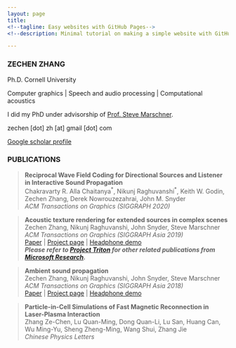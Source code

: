 ```yaml
---
layout: page
title: 
<!--tagline: Easy websites with GitHub Pages-->
<!--description: Minimal tutorial on making a simple website with GitHub Pages-->

---
```


### ZECHEN ZHANG

Ph.D. Cornell University

Computer graphics 
| 
Speech and audio processing
|
Computational acoustics 

I did my PhD under advisorship of [Prof. Steve Marschner](https://www.cs.cornell.edu/~srm/).  

zechen [dot] zh [at] gmail [dot] com

[Google scholar profile](https://scholar.google.com/citations?hl=en&user=RBDHu9UAAAAJ&view_op=list_works&sortby=pubdate)


### PUBLICATIONS

> **Reciprocal Wave Field Coding for Directional Sources and Listener in Interactive Sound Propagation**   
> Chakravarty R. Alla Chaitanya<sup>\*</sup>, Nikunj Raghuvanshi<sup>\*</sup>, Keith W. Godin, Zechen Zhang, Derek Nowrouzezahrai, John M. Snyder  
> *ACM Transactions on Graphics (SIGGRAPH 2020)*  

> **Acoustic texture rendering for extended sources in complex scenes**  
> Zechen Zhang, Nikunj Raghuvanshi, John Snyder, Steve Marschner  
> *ACM Transactions on Graphics (SIGGRAPH Asia 2019)*  
[Paper](http://www.cs.cornell.edu/projects/ambientsound/acoustictexture/SAsia2019AcousticTexture.pdf)
|
[Project page](http://www.cs.cornell.edu/projects/ambientsound/acoustictexture) 
| 
[Headphone demo](https://youtu.be/kJrdjVx76jQ)  
***Please refer to [Project Triton](https://www.microsoft.com/en-us/research/project/project-triton/#!publications) for other related publications from [Microsoft Research](https://www.microsoft.com/en-us/research/).***

> **Ambient sound propagation**  
> Zechen Zhang, Nikunj Raghuvanshi, John Snyder, Steve Marschner  
> *ACM Transactions on Graphics (SIGGRAPH Asia 2018)*  
[Paper](http://www.cs.cornell.edu/projects/ambientsound/SAsia-2018-ambient2.pdf)
|
[Project page](http://www.cs.cornell.edu/projects/ambientsound) 
| 
[Headphone demo](https://vimeo.com/292495561)

> **Particle-in-Cell Simulations of Fast Magnetic Reconnection in Laser-Plasma Interaction**  
> Zhang Ze-Chen, Lu Quan-Ming, Dong Quan-Li, Lu San, Huang Can, Wu Ming-Yu, Sheng Zheng-Ming, Wang Shui, Zhang Jie  
> *Chinese Physics Letters*  

